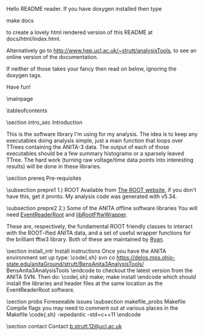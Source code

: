 Hello README reader.
If you have doxygen installed then type 

 make docs 

to create a lovely html rendered version of this README at docs/html/index.html.

Alternatively go to http://www.hep.ucl.ac.uk/~strutt/analysisTools, to see an online version of the documentation.

If neither of those takes your fancy then read on below, ignoring the doxygen tags.

Have fun!

\mainpage 

\tableofcontents

\section intro_sec Introduction

This is the software library I'm using for my analysis.
The idea is to keep any executables doing analysis simple, just a main function that loops over TTrees containing the ANITA-3 data.
The output of each of those executables should be a few summary histograms or a sparsely leaved TTree.
The hard work (turning raw voltage/time data points into interesting results) will be done in these libraries.

\section prereq Pre-requisites

\subsection prepre1 1.) ROOT
Available from <a href="https://root.cern.ch/">The ROOT website</a>, if you don't have this, get it pronto.
My analysis code was generated with v5.34.

\subsection prepre2 2.) Some of the ANITA offline software libraries
You will need <a href="http://www.hep.ucl.ac.uk/uhen/anita/eventReader/">EventReaderRoot</a> and <a href="http://www.hep.ucl.ac.uk/uhen/anita/libRootFftwWrapper/">libRootFftwWrapper</a>.

These are, respectively, the fundamental ROOT friendly classes to interact with the ROOT-ified ANITA data, and a set of useful wrapper functions for the brilliant fftw3 library.
Both of these are maintained by <a href="http://www.hep.ucl.ac.uk/~rjn/">Ryan</a>.

\section install_intr Install instructions
Once you have the ANITA environment set up type:
\code{.sh}
svn co https://delos.mps.ohio-state.edu/anitaGround/strutt/BensAnita3AnalysisTools/ BensAnita3AnalysisTools
\endcode
to checkout the latest version from the ANITA SVN.
Then do:
\code{.sh}
make; make install
\endcode
which should install the libraries and header files at the same location as the EventReaderRoot software.

\section probs Foreseeable issues
\subsection makefile_probs Makefile
Compile flags you may need to comment out at various places in the Makefile
\code{.sh}
-wpedantic -std=c++11
\endcode

\section contact Contact
b.strutt.12@ucl.ac.uk